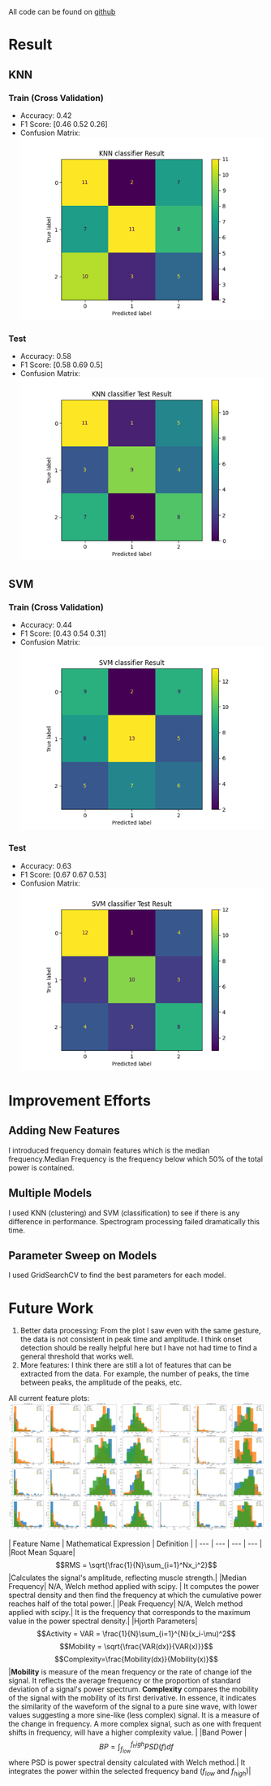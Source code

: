 All code can be found on [github](https://github.com/AlexisWu-01/EMG-rock-paper-scissor)
# Result
## KNN
### Train (Cross Validation)
- Accuracy: 0.42
- F1 Score: [0.46 0.52 0.26]
- Confusion Matrix: ![knn train](https://github.com/AlexisWu-01/EMG-rock-paper-scissor/blob/main/result_plots/mav%7Cwl%7Cvar%7Czc_KNN_train.png?raw=True)

### Test
- Accuracy: 0.58
- F1 Score: [0.58 0.69 0.5]
- Confusion Matrix: ![knn test](https://github.com/AlexisWu-01/EMG-rock-paper-scissor/blob/main/result_plots/mav%7Cwl%7Cvar%7Czc_KNN_test.png?raw=True)

## SVM
### Train (Cross Validation)
- Accuracy: 0.44
- F1 Score: [0.43 0.54 0.31]
- Confusion Matrix: ![svm train](https://github.com/AlexisWu-01/EMG-rock-paper-scissor/blob/main/result_plots/mav%7Cwl%7Cvar%7Czc_SVM_train.png?raw=True)

### Test
- Accuracy: 0.63
- F1 Score: [0.67 0.67 0.53]
- Confusion Matrix: ![svm test](https://github.com/AlexisWu-01/EMG-rock-paper-scissor/blob/main/result_plots/mav%7Cwl%7Cvar%7Czc_SVM_test.png?raw=True)


# Improvement Efforts
## Adding New Features
I introduced frequency domain features which is the median frequency.Median Frequency is the frequency below which 50% of the total power is contained.  
## Multiple Models
I used KNN (clustering) and SVM (classification) to see if there is any difference in performance.
Spectrogram processing failed dramatically this time.
## Parameter Sweep on Models 
I used GridSearchCV to find the best parameters for each model.

# Future Work
1. Better data processing: From the plot I saw even with the same gesture, the data is not consistent in peak time and amplitude. I think onset detection should be really helpful here but I have not had time to find a general threshold that works well. 
2. More features: I think there are still a lot of features that can be extracted from the data. For example, the number of peaks, the time between peaks, the amplitude of the peaks, etc.

All current feature plots: ![feature plots](https://github.com/AlexisWu-01/EMG-rock-paper-scissor/blob/main/feature_plots/all.png?raw=True)

| Feature Name | Mathematical Expression | Definition |
| --- | --- | --- | --- |
|Root Mean Square|$$RMS = \sqrt{\frac{1}{N}\sum_{i=1}^Nx_i^2}$$ |Calculates the signal's amplitude, reflecting muscle strength.|
|Median Frequency| N/A, Welch method applied with scipy. | It computes the power spectral density and then find the frequency at which the cumulative power reaches half of the total power.|
|Peak Frequency| N/A, Welch method applied with scipy.| It is the frequency that corresponds to the maximum value in the power spectral density.|
|Hjorth Parameters| $$Activity = VAR = \frac{1}{N}\sum_{i=1}^{N}(x_i-\mu)^2$$ $$Mobility = \sqrt{\frac{VAR(dx)}{VAR(x)}}$$ $$Complexity=\frac{Mobility(dx)}{Mobility(x)}$$|**Mobility** is measure of the mean frequency or the rate of change iof the signal. It reflects the average frequency or the proportion of standard deviation of a signal's power spectrum. **Complexity** compares the mobility of the signal with the mobility of its first derivative. In essence, it indicates the similarity of the waveform of the signal to a pure sine wave, with lower values suggesting a more sine-like (less complex) signal. It is a measure of the change in frequency. A more complex signal, such as one with frequent shifts in frequency, will have a higher complexity value. |
|Band Power |$$BP = \int_{f_{low}}^{f_high}PSD(f)df$$ where PSD is power spectral density calculated with Welch method.| It integrates the power within the selected frequency band ($f_{low}$ and $f_{high})$|
